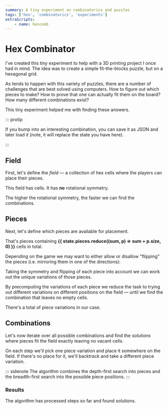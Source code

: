```yaml
---
summary: A tiny experiment on combinatorics and puzzles
tags: ['hex', 'combinatorics', 'experiments']
extraScripts:
    - name: hexcomb
---
```


# Hex Combinator

I've created this tiny experiment to help with a 3D printing project I once had in mind. The idea was to create a simple fit-the-blocks puzzle, but on a hexagonal grid.

As tends to happen with this variety of puzzles, there are a number of challenges that are best solved using computers. How to figure out which pieces to make? How to prove that one can actually fit them on the board? How many different combinations exist?

This tiny experiment helped me with finding these answers.

::: protip

If you bump into an interesting combination, you can save it as JSON and later load it (note, it will replace the state you have here).

<import-export>
</import-export>
:::

## Field

First, let's define the _field_ — a collection of hex cells where the players can place their pieces.

<define-field>
</define-field>

This field has <strong v-text="state.field.size"></strong> cells.
It has
    <strong v-if="state.field.rotSymmetry() > 1"
        v-text="`C${state.field.rotSymmetry()}`">
    </strong>
    <strong v-else>no</strong>
    rotational symmetry.

The higher the rotational symmetry, the faster we can find the combinations.

## Pieces

Next, let's define which pieces are available for placement.

<define-pieces>
</define-pieces>

That's <strong v-text="state.pieces.length"></strong> pieces containing
<strong>{{ state.pieces.reduce((sum, p) => sum + p.size, 0) }}</strong> cells in total.

Depending on the game we may want to either allow or disallow "flipping" the pieces (i.e. mirroring them in one of the directions):

<define-flip></define-flip>

Taking the symmetry <span v-if="state.allowFlip">and flipping</span> of each piece into account we can work out the unique variations of those pieces.

<piece-variations>
</piece-variations>

By precomputing the variations of each piece we reduce the task to trying out different variations on different positions on the field — until we find the combination that leaves no empty cells.

There's a total of <strong v-text="state.pieces.flatMap(_ => [..._.uniqRotations()]).length"></strong> piece variations in our case.

## Combinations

Let's now iterate over all possible combinations and find the _solutions_ where pieces fit the field exactly leaving no vacant cells.

On each step we'll pick one piece variation and place it somewhere on the field. If there's no place for it, we'll backtrack and take a different piece variation.

::: sidenote
The algorithm combines the depth-first search into pieces and the breadth-first search into the possible piece positions.
:::

<draw-step :step="combinator.currentStep"></draw-step>

<comb-controls>
</comb-controls>

### Results

The algorithm has processed <strong v-text="combinator.count"></strong> steps so far
and found <strong v-text="combinator.savedSteps.length"></strong> solutions.

<comb-solutions>
</comb-solutions>

<template v-if="combinator.savedSteps.length">

### Stats

Let's see how many times each piece was used in the solutions (because some pieces can be more difficult to fit than the others).

<comb-stats></comb-stats>
</template>

